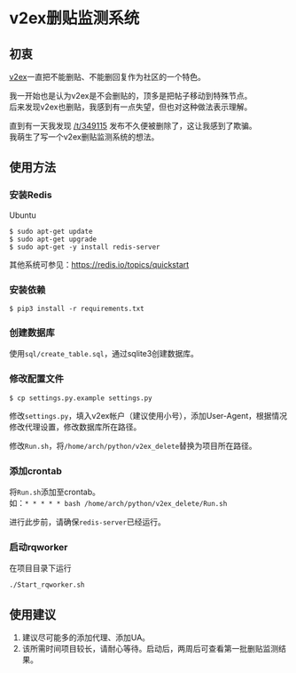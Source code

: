 # v2ex删贴监测系统

## 初衷
[v2ex](https://www.v2ex.com/)一直把不能删贴、不能删回复作为社区的一个特色。

我一开始也是认为v2ex是不会删贴的，顶多是把帖子移动到特殊节点。  
后来发现v2ex也删贴，我感到有一点失望，但也对这种做法表示理解。

直到有一天我发现 [/t/349115](https://www.v2ex.com/t/349115) 发布不久便被删除了，这让我感到了欺骗。  
我萌生了写一个v2ex删贴监测系统的想法。

## 使用方法

### 安装Redis
Ubuntu
```
$ sudo apt-get update
$ sudo apt-get upgrade
$ sudo apt-get -y install redis-server
```
其他系统可参见：https://redis.io/topics/quickstart

### 安装依赖
```
$ pip3 install -r requirements.txt
```

### 创建数据库
使用`sql/create_table.sql`，通过sqlite3创建数据库。

### 修改配置文件
```
$ cp settings.py.example settings.py
```
修改`settings.py`，填入v2ex帐户（建议使用小号），添加User-Agent，根据情况修改代理设置，修改数据库所在路径。

修改`Run.sh`，将`/home/arch/python/v2ex_delete`替换为项目所在路径。

### 添加crontab
将`Run.sh`添加至crontab。  
如：`* * * * * bash /home/arch/python/v2ex_delete/Run.sh`

进行此步前，请确保`redis-server`已经运行。

### 启动rqworker
在项目目录下运行
```
./Start_rqworker.sh
```

## 使用建议
1. 建议尽可能多的添加代理、添加UA。
1. 该所需时间项目较长，请耐心等待。启动后，两周后可查看第一批删贴监测结果。
